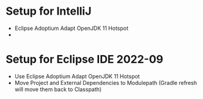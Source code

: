 # Setup for IntelliJ
* Eclipse Adoptium Adapt OpenJDK 11 Hotspot
*

# Setup for Eclipse IDE 2022-09
* Use Eclipse Adoptium Adapt OpenJDK 11 Hotspot
* Move Project and External Dependencies to Modulepath (Gradle refresh will move them back to Classpath)
